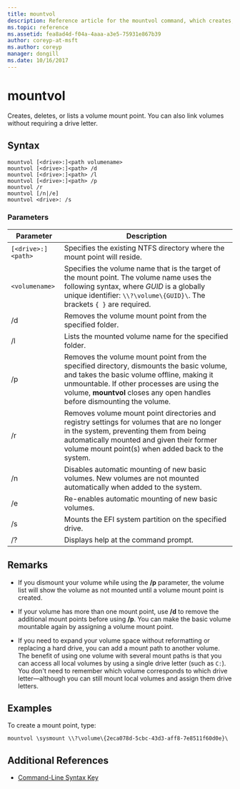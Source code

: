 ```yaml
---
title: mountvol
description: Reference article for the mountvol command, which creates, deletes, or lists a volume mount point.
ms.topic: reference
ms.assetid: fea8ad4d-f04a-4aaa-a3e5-75931e867b39
author: coreyp-at-msft
ms.author: coreyp
manager: dongill
ms.date: 10/16/2017
---
```


# mountvol

Creates, deletes, or lists a volume mount point. You can also link volumes without requiring a drive letter.

## Syntax

```
mountvol [<drive>:]<path volumename>
mountvol [<drive>:]<path> /d
mountvol [<drive>:]<path> /l
mountvol [<drive>:]<path> /p
mountvol /r
mountvol [/n|/e]
mountvol <drive>: /s
```

### Parameters

| Parameter | Description |
| --------- | ----------- |
| `[<drive>:]<path>` | Specifies the existing NTFS directory where the mount point will reside. |
| `<volumename>` | Specifies the volume name that is the target of the mount point. The volume name uses the following syntax, where *GUID* is a globally unique identifier: `\\?\volume\{GUID}\`. The brackets `{ }` are required. |
| /d | Removes the volume mount point from the specified folder. |
| /l | Lists the mounted volume name for the specified folder. |
| /p | Removes the volume mount point from the specified directory, dismounts the basic volume, and takes the basic volume offline, making it unmountable. If other processes are using the volume, **mountvol** closes any open handles before dismounting the volume. |
| /r | Removes volume mount point directories and registry settings for volumes that are no longer in the system, preventing them from being automatically mounted and given their former volume mount point(s) when added back to the system. |
| /n | Disables automatic mounting of new basic volumes. New volumes are not mounted automatically when added to the system. |
| /e | Re-enables automatic mounting of new basic volumes. |
| /s | Mounts the EFI system partition on the specified drive. |
| /? | Displays help at the command prompt. |

## Remarks

- If you dismount your volume while using the **/p** parameter, the volume list will show the volume as not mounted until a volume mount point is created.

- If your volume has more than one mount point, use **/d** to remove the additional mount points before using **/p**. You can make the basic volume mountable again by assigning a volume mount point.

- If you need to expand your volume space without reformatting or replacing a hard drive, you can add a mount path to another volume. The benefit of using one volume with several mount paths is that you can access all local volumes by using a single drive letter (such as `C:`). You don't need to remember which volume corresponds to which drive letter—although you can still mount local volumes and assign them drive letters.

## Examples

To create a mount point, type:

```
mountvol \sysmount \\?\volume\{2eca078d-5cbc-43d3-aff8-7e8511f60d0e}\
```

## Additional References

- [Command-Line Syntax Key](command-line-syntax-key.md)
